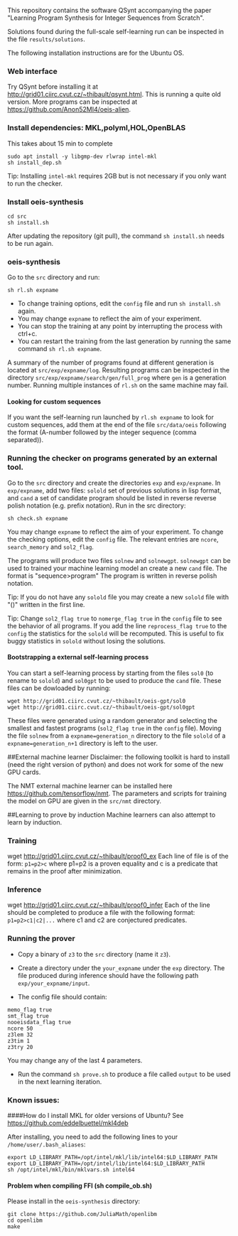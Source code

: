 This repository contains the software QSynt accompanying the paper 
"Learning Program Synthesis for Integer Sequences from Scratch". 

Solutions found during the full-scale self-learning run 
can be inspected in the file `results/solutions`.

The following installation instructions are for the Ubuntu OS.

### Web interface
Try QSynt before installing it at http://grid01.ciirc.cvut.cz/~thibault/qsynt.html. This is running a quite old version.
More programs can be inspected at https://github.com/Anon52MI4/oeis-alien.

### Install dependencies: MKL,polyml,HOL,OpenBLAS
This takes about 15 min to complete

``` 
sudo apt install -y libgmp-dev rlwrap intel-mkl
sh install_dep.sh
```

Tip: Installing `intel-mkl` requires 2GB but is not necessary 
if you only want to run the checker.

### Install oeis-synthesis
```
cd src
sh install.sh
```

After updating the repository (git pull), 
the command `sh install.sh` needs to be run again.

### oeis-synthesis
Go to the `src` directory and run:
```
sh rl.sh expname
```
- To change training options, 
  edit the `config` file and run `sh install.sh` again.
- You may change `expname` to reflect the aim of your experiment.
- You can stop the training at any point by interrupting the process 
  with ctrl+c. 
- You can restart the training from the last generation
by running the same command `sh rl.sh expname`.

A summary of the number of programs found at different generation is located at
`src/exp/expname/log`.
Resulting programs can be inspected in the directory `src/exp/expname/search/gen/full_prog` where `gen` is a generation number.
Running multiple instances of ``rl.sh`` on the same machine may fail.

#### Looking for custom sequences
If you want the self-learning run launched by `rl.sh expname` 
to look for custom sequences, 
add them at the end of the file `src/data/oeis` 
following the format (A-number followed by the integer sequence (comma separated)).

### Running the checker on programs generated by an external tool.
Go to the `src` directory and create the directories `exp` and `exp/expname`.
In `exp/expname`, add two files: `solold` set of previous 
solutions in lisp format,
and `cand` a set of candidate program should be listed in 
reverse reverse polish notation (e.g. prefix notation).
Run in the src directory:

```
sh check.sh expname
```

You may change `expname` to reflect the aim of your experiment.
To change the checking options, edit the `config` file. The relevant entries 
are `ncore`, `search_memory` and `sol2_flag`.

The programs will produce two files `solnew` and `solnewgpt`.
`solnewgpt` can be used to trained your machine learning model an create a new `cand` file. The format is "sequence>program"
The program is written in reverse polish notation. 

Tip: If you do not have any `solold` file you may create a new `solold` file with "()" written in the first line.

Tip: Change `sol2_flag true` to `nomerge_flag true` in the `config` file to
see the behavior of all programs.
If you add the line `reprocess_flag true` to the `config` the 
statistics for the `solold` will be recomputed. This is useful to fix
buggy statistics in `solold` without losing the solutions.

#### Bootstrapping a external self-learning process
You can start a self-learning process by starting from the files `sol0` (to rename to `solold`) and `sol0gpt` to be used to produce the `cand` file.
These files can be dowloaded by running:

```
wget http://grid01.ciirc.cvut.cz/~thibault/oeis-gpt/sol0
wget http://grid01.ciirc.cvut.cz/~thibault/oeis-gpt/sol0gpt
```

These files were generated using a random generator and selecting the smallest and fastest programs (`sol2_flag true` in the `config` file).
Moving the file `solnew` from a `expname=generation_n` directory to 
the file `solold` of a `expname=generation_n+1` directory is left to the user.

##External machine learner
Disclaimer: the following toolkit is hard to install 
(need the right version of python) and does not work 
for some of the new GPU cards.

The NMT external machine learner can be installed here 
https://github.com/tensorflow/nmt.
The parameters and scripts for training the model 
on GPU are given in the `src/nmt` directory.

##Learning to prove by induction
Machine learners can also attempt to learn by induction.

### Training 
wget http://grid01.ciirc.cvut.cz/~thibault/proof0_ex
Each line of file is of the form:
``p1=p2>c``
where p1=p2 is a proven equality and c is a predicate that remains in
the proof after minimization.

### Inference
wget http://grid01.ciirc.cvut.cz/~thibault/proof0_infer
Each of the line should be completed to produce a file with 
the following format:
``p1=p2>c1|c2|...``
where c1 and c2 are conjectured predicates.

### Running the prover
- Copy a binary of `z3` to the `src` directory (name it `z3`).

- Create a directory under the `your_expname` under the `exp` directory.
The file produced during inference should have the following path `exp/your_expname/input`.

- The config file should contain: 
```
memo_flag true
smt_flag true
nooeisdata_flag true
ncore 50
z3lem 32
z3tim 1
z3try 20
```
You may change any of the last 4 parameters.

- Run the command `sh prove.sh` to produce a file called `output` to
be used in the next learning iteration.


### Known issues:
####How do I install MKL for older versions of Ubuntu?
See https://github.com/eddelbuettel/mkl4deb

After installing, you need to add the following lines to your `/home/user/.bash_aliases`:
```
export LD_LIBRARY_PATH=/opt/intel/mkl/lib/intel64:$LD_LIBRARY_PATH
export LD_LIBRARY_PATH=/opt/intel/lib/intel64:$LD_LIBRARY_PATH
sh /opt/intel/mkl/bin/mklvars.sh intel64
```

#### Problem when compiling FFI (sh compile_ob.sh)
Please install in the `oeis-synthesis` directory: 
```
git clone https://github.com/JuliaMath/openlibm
cd openlibm
make
```







